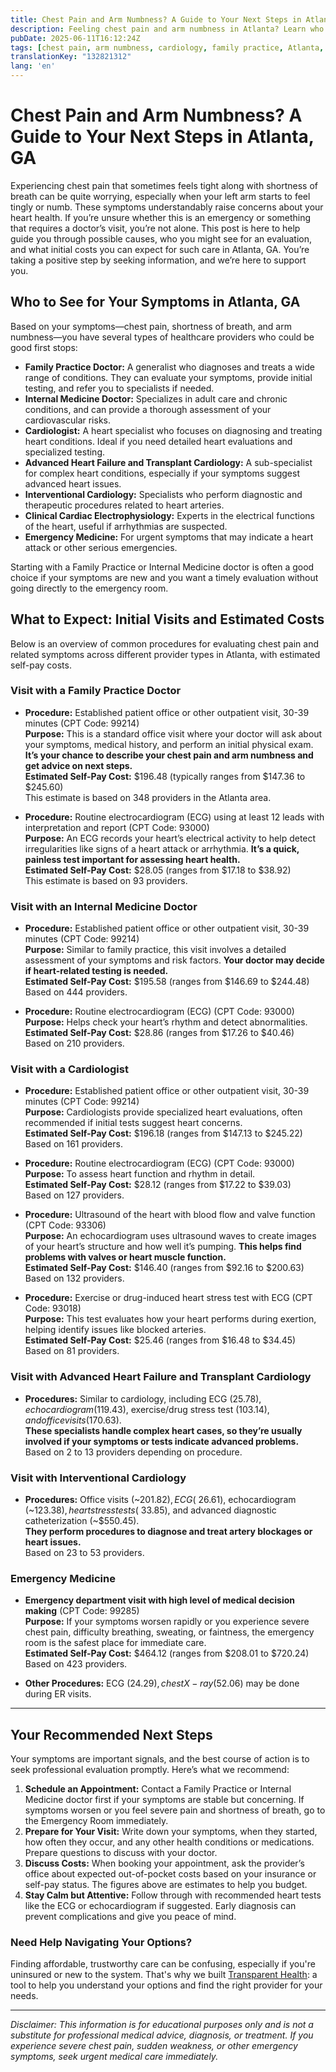 ```yaml
---
title: Chest Pain and Arm Numbness? A Guide to Your Next Steps in Atlanta, GA
description: Feeling chest pain and arm numbness in Atlanta? Learn who to see, what tests to expect, and estimated costs to help you move forward confidently.
pubDate: 2025-06-11T16:12:24Z
tags: [chest pain, arm numbness, cardiology, family practice, Atlanta, healthcare costs, ECG]
translationKey: "132821312"
lang: 'en'
---
```


# Chest Pain and Arm Numbness? A Guide to Your Next Steps in Atlanta, GA

Experiencing chest pain that sometimes feels tight along with shortness of breath can be quite worrying, especially when your left arm starts to feel tingly or numb. These symptoms understandably raise concerns about your heart health. If you’re unsure whether this is an emergency or something that requires a doctor’s visit, you’re not alone. This post is here to help guide you through possible causes, who you might see for an evaluation, and what initial costs you can expect for such care in Atlanta, GA. You’re taking a positive step by seeking information, and we’re here to support you.

## Who to See for Your Symptoms in Atlanta, GA

Based on your symptoms—chest pain, shortness of breath, and arm numbness—you have several types of healthcare providers who could be good first stops:

- **Family Practice Doctor:** A generalist who diagnoses and treats a wide range of conditions. They can evaluate your symptoms, provide initial testing, and refer you to specialists if needed.
- **Internal Medicine Doctor:** Specializes in adult care and chronic conditions, and can provide a thorough assessment of your cardiovascular risks.
- **Cardiologist:** A heart specialist who focuses on diagnosing and treating heart conditions. Ideal if you need detailed heart evaluations and specialized testing.
- **Advanced Heart Failure and Transplant Cardiology:** A sub-specialist for complex heart conditions, especially if your symptoms suggest advanced heart issues.
- **Interventional Cardiology:** Specialists who perform diagnostic and therapeutic procedures related to heart arteries.
- **Clinical Cardiac Electrophysiology:** Experts in the electrical functions of the heart, useful if arrhythmias are suspected.
- **Emergency Medicine:** For urgent symptoms that may indicate a heart attack or other serious emergencies.

Starting with a Family Practice or Internal Medicine doctor is often a good choice if your symptoms are new and you want a timely evaluation without going directly to the emergency room.

## What to Expect: Initial Visits and Estimated Costs

Below is an overview of common procedures for evaluating chest pain and related symptoms across different provider types in Atlanta, with estimated self-pay costs.

### Visit with a Family Practice Doctor

- **Procedure:** Established patient office or other outpatient visit, 30-39 minutes (CPT Code: 99214)  
  **Purpose:** This is a standard office visit where your doctor will ask about your symptoms, medical history, and perform an initial physical exam. **It’s your chance to describe your chest pain and arm numbness and get advice on next steps.**  
  **Estimated Self-Pay Cost:** $196.48 (typically ranges from $147.36 to $245.60)  
  This estimate is based on 348 providers in the Atlanta area.

- **Procedure:** Routine electrocardiogram (ECG) using at least 12 leads with interpretation and report (CPT Code: 93000)  
  **Purpose:** An ECG records your heart’s electrical activity to help detect irregularities like signs of a heart attack or arrhythmia. **It’s a quick, painless test important for assessing heart health.**  
  **Estimated Self-Pay Cost:** $28.05 (ranges from $17.18 to $38.92)  
  This estimate is based on 93 providers.

### Visit with an Internal Medicine Doctor

- **Procedure:** Established patient office or other outpatient visit, 30-39 minutes (CPT Code: 99214)  
  **Purpose:** Similar to family practice, this visit involves a detailed assessment of your symptoms and risk factors. **Your doctor may decide if heart-related testing is needed.**  
  **Estimated Self-Pay Cost:** $195.58 (ranges from $146.69 to $244.48)  
  Based on 444 providers.

- **Procedure:** Routine electrocardiogram (ECG) (CPT Code: 93000)  
  **Purpose:** Helps check your heart’s rhythm and detect abnormalities.  
  **Estimated Self-Pay Cost:** $28.86 (ranges from $17.26 to $40.46)  
  Based on 210 providers.

### Visit with a Cardiologist

- **Procedure:** Established patient office or other outpatient visit, 30-39 minutes (CPT Code: 99214)  
  **Purpose:** Cardiologists provide specialized heart evaluations, often recommended if initial tests suggest heart concerns.  
  **Estimated Self-Pay Cost:** $196.18 (ranges from $147.13 to $245.22)  
  Based on 161 providers.

- **Procedure:** Routine electrocardiogram (ECG) (CPT Code: 93000)  
  **Purpose:** To assess heart function and rhythm in detail.  
  **Estimated Self-Pay Cost:** $28.12 (ranges from $17.22 to $39.03)  
  Based on 127 providers.

- **Procedure:** Ultrasound of the heart with blood flow and valve function (CPT Code: 93306)  
  **Purpose:** An echocardiogram uses ultrasound waves to create images of your heart’s structure and how well it’s pumping. **This helps find problems with valves or heart muscle function.**  
  **Estimated Self-Pay Cost:** $146.40 (ranges from $92.16 to $200.63)  
  Based on 132 providers.

- **Procedure:** Exercise or drug-induced heart stress test with ECG (CPT Code: 93018)  
  **Purpose:** This test evaluates how your heart performs during exertion, helping identify issues like blocked arteries.  
  **Estimated Self-Pay Cost:** $25.46 (ranges from $16.48 to $34.45)  
  Based on 81 providers.

### Visit with Advanced Heart Failure and Transplant Cardiology

- **Procedures:** Similar to cardiology, including ECG ($25.78), echocardiogram ($119.43), exercise/drug stress test ($103.14), and office visits ($170.63).  
  **These specialists handle complex heart cases, so they’re usually involved if your symptoms or tests indicate advanced problems.**  
  Based on 2 to 13 providers depending on procedure.

### Visit with Interventional Cardiology

- **Procedures:** Office visits (~$201.82), ECG (~$26.61), echocardiogram (~$123.38), heart stress tests (~$33.85), and advanced diagnostic catheterization (~$550.45).  
  **They perform procedures to diagnose and treat artery blockages or heart issues.**  
  Based on 23 to 53 providers.

### Emergency Medicine

- **Emergency department visit with high level of medical decision making** (CPT Code: 99285)  
  **Purpose:** If your symptoms worsen rapidly or you experience severe chest pain, difficulty breathing, sweating, or faintness, the emergency room is the safest place for immediate care.  
  **Estimated Self-Pay Cost:** $464.12 (ranges from $208.01 to $720.24)  
  Based on 423 providers.

- **Other Procedures:** ECG ($24.29), chest X-ray ($52.06) may be done during ER visits.

---

## Your Recommended Next Steps

Your symptoms are important signals, and the best course of action is to seek professional evaluation promptly. Here’s what we recommend:

1. **Schedule an Appointment:** Contact a Family Practice or Internal Medicine doctor first if your symptoms are stable but concerning. If symptoms worsen or you feel severe pain and shortness of breath, go to the Emergency Room immediately.  
2. **Prepare for Your Visit:** Write down your symptoms, when they started, how often they occur, and any other health conditions or medications. Prepare questions to discuss with your doctor.  
3. **Discuss Costs:** When booking your appointment, ask the provider’s office about expected out-of-pocket costs based on your insurance or self-pay status. The figures above are estimates to help you budget.  
4. **Stay Calm but Attentive:** Follow through with recommended heart tests like the ECG or echocardiogram if suggested. Early diagnosis can prevent complications and give you peace of mind.

### Need Help Navigating Your Options?

Finding affordable, trustworthy care can be confusing, especially if you're uninsured or new to the system. That's why we built [Transparent Health](https://transparenthealth.ai): a tool to help you understand your options and find the right provider for your needs.

---

*Disclaimer: This information is for educational purposes only and is not a substitute for professional medical advice, diagnosis, or treatment. If you experience severe chest pain, sudden weakness, or other emergency symptoms, seek urgent medical care immediately.*
